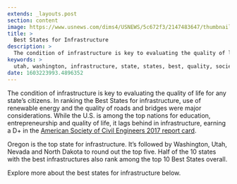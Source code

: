 ```yaml
--- 
extends: _layouts.post 
section: content 
image: https://www.usnews.com/dims4/USNEWS/5c672f3/2147483647/thumbnail/1000x468/quality/85/?url=http%3A%2F%2Fmedia.beam.usnews.com%2F1e%2F46%2F61aff71541ff8265dc5dc061f30f%2Fbs17-infra-main.jpg 
title: > 
  Best States for Infrastructure 
description: > 
  The condition of infrastructure is key to evaluating the quality of life for any state’s citizens.In ranking the Best States for infrastructure, use of renewable energy and the quality of roads and bridges were major considerations.It’s followed by Washington, Utah, Nevada and North Dakota to round out the top five.Half of the 10 states with the best infrastructures also rank among the top 10 Best States overall.Explore more about the best states for infrastructure below. 
keywords: > 
  utah, washington, infrastructure, state, states, best, quality, society, round, life 
date: 1603223993.4896352 
--- 
```

<div><p>The condition of infrastructure is key to evaluating the quality of life for any state&#8217;s citizens. In ranking the Best States for infrastructure, use of renewable energy and the quality of roads and bridges were major considerations. While the U.S. is among the top nations for education, entrepreneurship and quality of life, it lags behind in infrastructure, earning a D+ in the <a href="https://www.infrastructurereportcard.org/americas-grades/" target="_blank">American Society of Civil Engineers 2017 report card</a>. </p><p>Oregon is the top state for infrastructure. It&#8217;s followed by Washington, Utah, Nevada and North Dakota to round out the top five. Half of the 10 states with the best infrastructures also rank among the top 10 Best States overall.</p><p>Explore more about the best states for infrastructure below.</p></div>